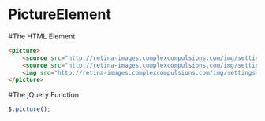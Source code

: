 PictureElement
==============

#The HTML Element
```html
<picture>
    <source src="http://retina-images.complexcompulsions.com/img/settings-large.png" media="(min-width : 500px)" />
    <source src="http://retina-images.complexcompulsions.com/img/settings-large.png" media="(min-resolution : 2dppx)" />
    <img src="http://retina-images.complexcompulsions.com/img/settings-small.png" />
</picture>
```

#The jQuery Function
```js
$.picture();
```
